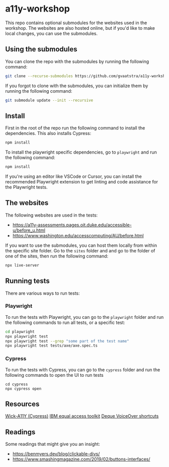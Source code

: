 # a11y-workshop
This repo contains optional submodules for the websites used in the workshop. The websites are also hosted online, but if you'd like to make local changes, you can use the submodules.

## Using the submodules
You can clone the repo with the submodules by running the following command:
```bash
git clone --recurse-submodules https://github.com/gvaatstra/a11y-workshop.git
```

If you forgot to clone with the submodules, you can initialize them by running the following command:
```bash
git submodule update --init --recursive
```

## Install
First in the root of the repo run the following command to install the dependencies. This also installs Cypress:
```bash
npm install
```
To install the playwright specific dependencies, go to `playwright` and run the following command:
```bash
npm install
```
If you're using an editor like VSCode or Cursor, you can install the recommended Playwright extension to get linting and code assistance for the Playwright tests.


## The websites
The following websites are used in the tests:
- https://a11y-assessments.pages.oit.duke.edu/accessible-u/before_u.html
- https://www.washington.edu/accesscomputing/AU/before.html

If you want to use the submodules, you can host them locally from within the specific site folder.
Go to the `sites` folder and and go to the folder of one of the sites, then run the following command:    
```bash
npx live-server
```

## Running tests
There are various ways to run tests:

### Playwright
To run the tests with Playwright, you can go to the `playwright` folder and run the following commands to run all tests, or a specific test:
```bash
cd playwright
npx playwright test
npx playwright test --grep "some part of the test name"
npx playwright test tests/axe/axe.spec.ts
```

### Cypress
To run the tests with Cypress, you can go to the `cypress` folder and run the following commands to open the UI to run tests
```
cd cypress
npx cypress open
```

## Resources
[Wick-A11Y (Cypress)](https://github.com/sclavijosuero/wick-a11y)
[IBM equal access toolkit](https://www.ibm.com/able/toolkit/)
[Deque VoiceOver shortcuts](https://dequeuniversity.com/screenreaders/voiceover-keyboard-shortcuts)

## Readings
Some readings that might give you an insight:
* https://benmyers.dev/blog/clickable-divs/
* https://www.smashingmagazine.com/2019/02/buttons-interfaces/